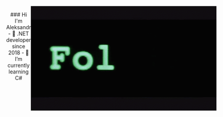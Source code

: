 
<div align="center" style="display: flex; justify-content: space-around; margin-bottom:1vh; background-image: url(https://github.com/Platonenkov/Platonenkov/blob/main/wr.gif)">
      <p>
            ### Hi I'm Aleksandr
            - 🔭 .NET developer since 2018
            - 🌱 I’m currently learning C#
      </p>
      <img src="https://github.com/Platonenkov/Platonenkov/blob/main/wr.gif" alt="follow">
</div>

